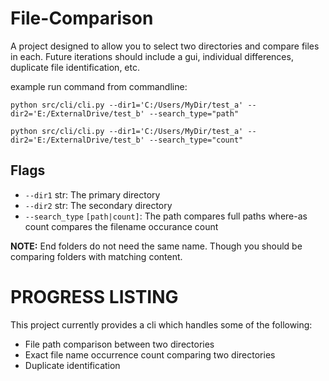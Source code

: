 # File-Comparison
A project designed to allow you to select two directories and compare files in each. 
Future iterations should include a gui, individual differences, duplicate file identification, etc.

example run command from commandline:

`python src/cli/cli.py --dir1='C:/Users/MyDir/test_a' --dir2='E:/ExternalDrive/test_b' --search_type="path"`

`python src/cli/cli.py --dir1='C:/Users/MyDir/test_a' --dir2='E:/ExternalDrive/test_b' --search_type="count"`

## Flags

- `--dir1` str: The primary directory
- `--dir2` str: The secondary directory
- `--search_type` `[path|count]`: The path compares full paths where-as count compares the filename occurance count

**NOTE:** End folders do not need the same name. Though you should be comparing folders with matching content.


# PROGRESS LISTING

This project currently provides a cli which handles some of the following:

- File path comparison between two directories
- Exact file name occurrence count comparing two directories
- Duplicate identification
